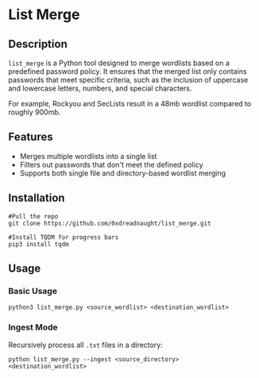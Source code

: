 # List Merge

## Description

`list_merge` is a Python tool designed to merge wordlists based on a predefined password policy. It ensures that the merged list only contains passwords that meet specific criteria, such as the inclusion of uppercase and lowercase letters, numbers, and special characters.

For example, Rockyou and SecLists result in a 48mb wordlist compared to roughly 900mb.

## Features

- Merges multiple wordlists into a single list
- Filters out passwords that don't meet the defined policy
- Supports both single file and directory-based wordlist merging

## Installation

```
#Pull the repo
git clone https://github.com/0xdreadnaught/list_merge.git

#Install TQDM for progress bars
pip3 install tqdm
```

## Usage

### Basic Usage

```
python3 list_merge.py <source_wordlist> <destination_wordlist>
```

### Ingest Mode

Recursively process all `.txt` files in a directory:

```
python list_merge.py --ingest <source_directory> <destination_wordlist>
```

